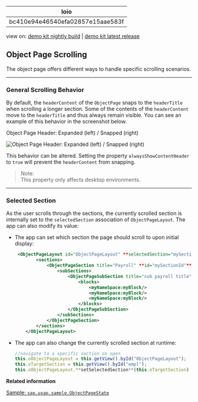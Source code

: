 <!-- loiobc410e94e46540efa02857e15aae583f -->

| loio |
| -----|
| bc410e94e46540efa02857e15aae583f |

<div id="loio">

view on: [demo kit nightly build](https://openui5nightly.hana.ondemand.com/#/topic/bc410e94e46540efa02857e15aae583f) | [demo kit latest release](https://openui5.hana.ondemand.com/#/topic/bc410e94e46540efa02857e15aae583f)</div>

## Object Page Scrolling

The object page offers different ways to handle specific scrolling scenarios.

***

### General Scrolling Behavior

By default, the `headerContent` of the `ObjectPage` snaps to the `headerTitle` when scrolling a longer section. Some of the contents of the `headerContent` move to the `headerTitle` and thus always remain visible. You can see an example of this behavior in the screenshot below.

   
  
Object Page Header: Expanded \(left\) / Snapped \(right\)<a name="loiobc410e94e46540efa02857e15aae583f__fig_hnb_cgm_cv"/>

 ![](loio1106798cda9a4eda858c4322b933579d_HiRes.png "Object Page Header: Expanded (left) / Snapped (right)") 

This behavior can be altered. Setting the property `alwaysShowContentHeader` to `true` will prevent the `headerContent` from snapping.

> Note:  
> This property only affects desktop environments.

***

### Selected Section

As the user scrolls through the sections, the currently scrolled section is internally set to the `selectedSection` association of `ObjectPageLayout`. The app can also modify its value:

-   The app can set which section the page should scroll to upon initial display:

    ``` xml
     <ObjectPageLayout id="ObjectPageLayout" **selectedSection="mySectionId"**>
            <sections>
                <ObjectPageSection title="Payroll" **id="mySectionId"**>
                    <subSections>
                        <ObjectPageSubSection title="sub payroll title">
                            <blocks>
                                <myNameSpace:myBlock/>
                                <myNameSpace:myBlock/>
                                <myNameSpace:myBlock/>
                            </blocks>
                        </ObjectPageSubSection>
                    </subSections>
                </ObjectPageSection>
            </sections>
        </ObjectPageLayout>
    ```

-   The app can also change the currently scrolled section at runtime:

    ``` js
    //navigate to a specific section on open
    this.oObjectPageLayout = this.getView().byId("ObjectPageLayout");
    this.oTargetSection = this.getView().byId("empl");
    this.oObjectPageLayout.**setSelectedSection**(this.oTargetSection)
    ```


**Related information**  


[Sample: `sap.uxap.sample.ObjectPageState`](https://openui5.hana.ondemand.com/explored.html#/sample/sap.uxap.sample.ObjectPageState/preview)

